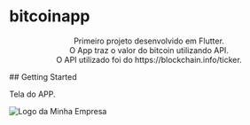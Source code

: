 # bitcoinapp
<p align="center">
Primeiro projeto desenvolvido em Flutter.</br>
O App traz o valor do bitcoin utilizando API.</br>
O API utilizado foi do https://blockchain.info/ticker.</br>
</p>
## Getting Started

Tela do APP.

<img src="https://github.com/jhoitimamoru/bitcoinapp/tree/master/Imagens/logo.png" alt="Logo da Minha Empresa">

<!-- MARKDOWN LINKS & IMAGES -->
<!-- https://www.markdownguide.org/basic-syntax/#reference-style-links -->
[product-screenshot]: Imagens/tela1.PNG

